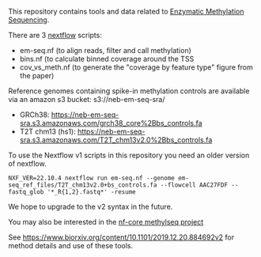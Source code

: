 This repository contains tools and data related to [Enzymatic Methylation Sequencing](https://www.neb.com/products/e7120-nebnext-enzymatic-methyl-seq-kit).

There are 3 [nextflow](https://www.nextflow.io/) scripts:
 - em-seq.nf (to align reads, filter and call methylation)
 - bins.nf (to calculate binned coverage around the TSS
 - cov_vs_meth.nf (to generate the "coverage by feature type" figure from the paper)

Reference genomes containing spike-in methylation controls are available via an amazon s3 bucket: s3://neb-em-seq-sra/
 - GRCh38: https://neb-em-seq-sra.s3.amazonaws.com/grch38_core%2Bbs_controls.fa
 - T2T chm13 (hs1): https://neb-em-seq-sra.s3.amazonaws.com/T2T_chm13v2.0%2Bbs_controls.fa

To use the Nextflow v1 scripts in this repository you need an older version of nextflow. 
```
NXF_VER=22.10.4 nextflow run em-seq.nf --genome em-seq_ref_files/T2T_chm13v2.0+bs_controls.fa --flowcell AAC27FDF --fastq_glob '*_R{1,2}.fastq*' -resume
```
We hope to upgrade to the v2 syntax in the future.

You may also be interested in the [nf-core methylseq project](https://nf-co.re/methylseq/2.5.0)

See https://www.biorxiv.org/content/10.1101/2019.12.20.884692v2 for method details and use of these tools.
